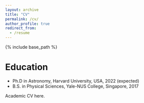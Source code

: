 ```yaml
---
layout: archive
title: "CV"
permalink: /cv/
author_profile: true
redirect_from:
  - /resume
---
```


{% include base_path %}

Education
======
* Ph.D in Astronomy, Harvard University, USA, 2022 (expected)
* B.S. in Physical Sciences, Yale-NUS College, Singapore, 2017

Academic CV here.

